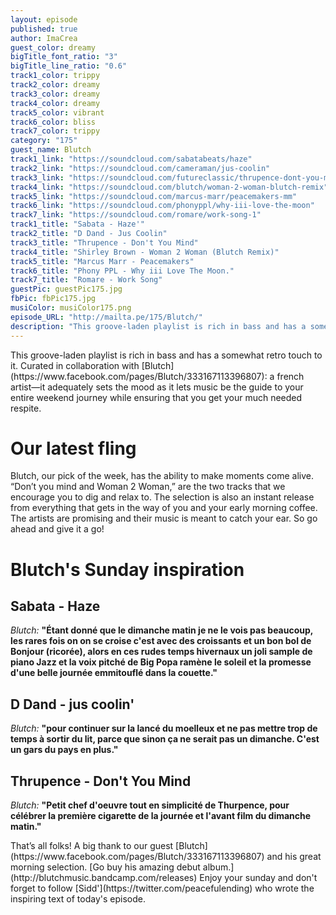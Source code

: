 ```yaml
---
layout: episode
published: true
author: ImaCrea
guest_color: dreamy
bigTitle_font_ratio: "3"
bigTitle_line_ratio: "0.6"
track1_color: trippy
track2_color: dreamy
track3_color: dreamy
track4_color: dreamy
track5_color: vibrant
track6_color: bliss
track7_color: trippy
category: "175"
guest_name: Blutch
track1_link: "https://soundcloud.com/sabatabeats/haze"
track2_link: "https://soundcloud.com/cameraman/jus-coolin"
track3_link: "https://soundcloud.com/futureclassic/thrupence-dont-you-mind"
track4_link: "https://soundcloud.com/blutch/woman-2-woman-blutch-remix"
track5_link: "https://soundcloud.com/marcus-marr/peacemakers-mm"
track6_link: "https://soundcloud.com/phonyppl/why-iii-love-the-moon"
track7_link: "https://soundcloud.com/romare/work-song-1"
track1_title: "Sabata - Haze'"
track2_title: "D Dand - Jus Coolin"
track3_title: "Thrupence - Don't You Mind"
track4_title: "Shirley Brown - Woman 2 Woman (Blutch Remix)"
track5_title: "Marcus Marr - Peacemakers"
track6_title: "Phony PPL - Why iii Love The Moon."
track7_title: "Romare - Work Song"
guestPic: guestPic175.jpg
fbPic: fbPic175.jpg
musiColor: musiColor175.png
episode_URL: "http://mailta.pe/175/Blutch/"
description: "This groove-laden playlist is rich in bass and has a somewhat retro touch to it. Curated in collaboration with Blutch: a french artist—it adequately sets the mood as it lets music be the guide to your entire weekend journey while ensuring that you get your much needed respite."
---
```


<p id="introduction">This groove-laden playlist is rich in bass and has a somewhat retro touch to it. Curated in collaboration with [Blutch](https://www.facebook.com/pages/Blutch/333167113396807): a french artist—it adequately sets the mood as it lets music be the guide to your entire weekend journey while ensuring that you get your much needed respite.</p>

# Our latest fling

Blutch, our pick of the week, has the ability to make moments come alive. “Don’t you mind and Woman 2 Woman,” are the two tracks that we encourage you to dig and relax to.  The selection is also an instant release from everything that gets in the way of you and your early morning coffee.  The artists are promising and their music is meant to catch your ear. So go ahead and give it a go!


# Blutch's Sunday inspiration
 
## Sabata - Haze
_Blutch:_ **"**Étant donné que le dimanche matin je ne le vois pas beaucoup, les rares fois on on se croise c'est avec des croissants et un bon bol de Bonjour (ricorée), alors en ces rudes temps hivernaux un joli sample de piano Jazz et la voix pitché de Big Popa ramène le soleil et la promesse d'une belle journée emmitouflé dans la couette.**"**
 
## D Dand - jus coolin'
_Blutch:_ **"**pour continuer sur la lancé du moelleux et ne pas mettre trop de temps à sortir du lit, parce que sinon ça ne serait pas un dimanche. C'est un gars du pays en plus.**"**
 
## Thrupence - Don't You Mind
_Blutch:_ **"**Petit chef d'oeuvre tout en simplicité de Thurpence, pour célébrer la première cigarette de la journée et l'avant film du dimanche matin.**"** 
 
<p id="outroduction">
That’s all folks! A big thank to our guest [Blutch](https://www.facebook.com/pages/Blutch/333167113396807) and his great morning selection. [Go buy his amazing debut album.](http://blutchmusic.bandcamp.com/releases) Enjoy your sunday and don't forget to follow [Sidd'](https://twitter.com/peacefulending) who wrote the inspiring text of today's episode.
</p>